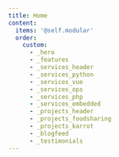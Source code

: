 ```yaml
---
title: Home
content:
  items: '@self.modular'
  order:
    custom:
      - _hero
      - _features
      - _services_header
      - _services_python
      - _services_vue
      - _services_ops
      - _services_php
      - _services_embedded
      - _projects_header
      - _projects_foodsharing
      - _projects_karrot
      - _blogfeed
      - _testimonials
---
```

